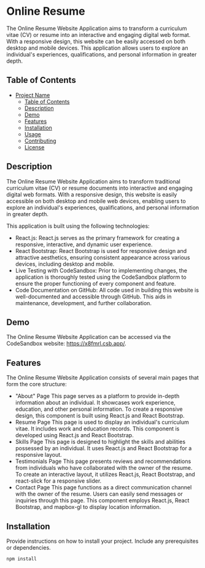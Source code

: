 # Online Resume

The Online Resume Website Application aims to transform a curriculum vitae (CV) or resume into an interactive and engaging digital web format. With a responsive design, this website can be easily accessed on both desktop and mobile devices. This application allows users to explore an individual's experiences, qualifications, and personal information in greater depth.

## Table of Contents

- [Project Name](#project-name)
  - [Table of Contents](#table-of-contents)
  - [Description](#description)
  - [Demo](#demo)
  - [Features](#features)
  - [Installation](#installation)
  - [Usage](#usage)
  - [Contributing](#contributing)
  - [License](#license)

## Description

The Online Resume Website Application aims to transform traditional curriculum vitae (CV) or resume documents into interactive and engaging digital web formats. With a responsive design, this website is easily accessible on both desktop and mobile web devices, enabling users to explore an individual's experiences, qualifications, and personal information in greater depth.

This application is built using the following technologies:
- React.js: React.js serves as the primary framework for creating a responsive, interactive, and dynamic user experience.
- React Bootstrap: React Bootstrap is used for responsive design and attractive aesthetics, ensuring consistent appearance across various devices, including desktop and mobile.
- Live Testing with CodeSandbox: Prior to implementing changes, the application is thoroughly tested using the CodeSandbox platform to ensure the proper functioning of every component and feature.
- Code Documentation on GitHub: All code used in building this website is well-documented and accessible through GitHub. This aids in maintenance, development, and further collaboration.

## Demo

The Online Resume Website Application can be accessed via the CodeSandbox website: https://x8fmrl.csb.app/.

## Features

The Online Resume Website Application consists of several main pages that form the core structure:
- "About" Page
  This page serves as a platform to provide in-depth information about an individual. It showcases work experience, education, and other personal information. To create a responsive design, this component is built using React.js and React Bootstrap.
- Resume Page
  This page is used to display an individual's curriculum vitae. It includes work and education records. This component is developed using React.js and React Bootstrap.
- Skills Page
  This page is designed to highlight the skills and abilities possessed by an individual. It uses React.js and React Bootstrap for a responsive layout.
- Testimonials Page
  This page presents reviews and recommendations from individuals who have collaborated with the owner of the resume. To create an interactive layout, it utilizes React.js, React Bootstrap, and react-slick for a responsive slider.
- Contact Page
  This page functions as a direct communication channel with the owner of the resume. Users can easily send messages or inquiries through this page. This component employs React.js, React Bootstrap, and mapbox-gl to display location information.

## Installation

Provide instructions on how to install your project. Include any prerequisites or dependencies.

```bash
npm install
